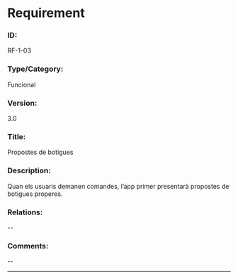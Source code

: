 # Requirement

### ID:
RF-1-03

### Type/Category:
Funcional

### Version:
3.0

### Title:
Propostes de botigues

### Description:
Quan els usuaris demanen comandes, l’app primer presentarà propostes de botigues properes.

### Relations:
--

### Comments:
--

---

